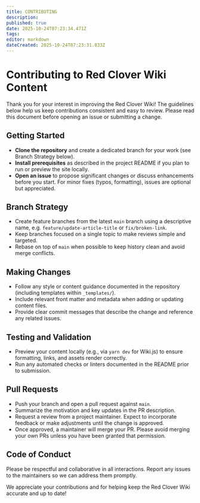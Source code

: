 ```yaml
---
title: CONTRIBUTING
description: 
published: true
date: 2025-10-24T07:23:34.471Z
tags: 
editor: markdown
dateCreated: 2025-10-24T07:23:31.833Z
---
```


# Contributing to Red Clover Wiki Content

Thank you for your interest in improving the Red Clover Wiki! The guidelines below help
us keep contributions consistent and easy to review. Please read this document before
opening an issue or submitting a change.

## Getting Started

- **Clone the repository** and create a dedicated branch for your work (see Branch
  Strategy below).
- **Install prerequisites** as described in the project README if you plan to run or
  preview the site locally.
- **Open an issue** to propose significant changes or discuss enhancements before you
  start. For minor fixes (typos, formatting), issues are optional but appreciated.

## Branch Strategy

- Create feature branches from the latest `main` branch using a descriptive name, e.g.
  `feature/update-article-title` or `fix/broken-link`.
- Keep branches focused on a single topic to make reviews simple and targeted.
- Rebase on top of `main` when possible to keep history clean and avoid merge
  conflicts.

## Making Changes

- Follow any style or content guidance documented in the repository (including
  templates within `_templates/`).
- Include relevant front matter and metadata when adding or updating content files.
- Provide clear commit messages that describe the change and reference any related
  issues.

## Testing and Validation

- Preview your content locally (e.g., via `yarn dev` for Wiki.js) to ensure formatting,
  links, and assets render correctly.
- Run any automated checks or linters documented in the README prior to submission.

## Pull Requests

- Push your branch and open a pull request against `main`.
- Summarize the motivation and key updates in the PR description.
- Request a review from a project maintainer. Expect to incorporate feedback or make
  adjustments until the change is approved.
- Once approved, a maintainer will merge your PR. Please avoid merging your own PRs
  unless you have been granted that permission.

## Code of Conduct

Please be respectful and collaborative in all interactions. Report any issues to the
maintainers so we can address them promptly.

We appreciate your contributions and for helping keep the Red Clover Wiki accurate and
up to date!
